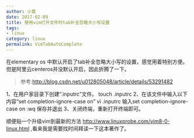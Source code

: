 ```yaml
---
author: 小莫
date: 2017-02-09
title: 使用vim打开文件时tab补全忽略大小写设置
tags:
- linux
category: linux
permalink: VimTabAutoComplete
---
```

在elementary os 中默认开启了tab补全忽略大小写的设置，感觉用着特别方便。但是阿里云centeros并没默认开启，因此折腾了一下。
<!-- more -->
> 参考:http://blog.csdn.net/u012805048/article/details/53291482


1、在用户家目录下创建“.inputrc”文件。
touch .inputrc
2、在该文件中输入以下内容“set completion-ignore-case on”
vi .inputrc 
输入set completion-ignore-case on
:wq 保存并退出
3、关闭终端，重新打开终端即可。


顺便贴一个升级vim到最新的方法
http://www.linuxprobe.com/vim8-0-linux.html ,看来我是需要找时间拜读一下这本著作了。